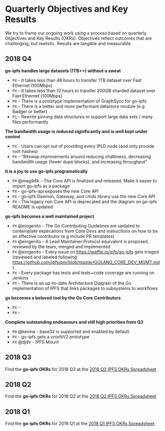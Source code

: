# Quarterly Objectives and Key Results

We try to frame our ongoing work using a process based on quarterly Objectives and Key Results (OKRs). Objectives reflect outcomes that are challenging, but realistic. Results are tangible and measurable.

## 2018 Q4

**go-ipfs handles large datasets (1TB++) without a sweat**
- `PX` - It takes less than 48 hours to transfer 1TB dataset over Fast Ethernet (100Mbps)
- `PX` - It takes less than 12 hours to transfer 200GB sharded dataset over Fast Ethernet (100Mbps)
- `PX` - There is a prototype implementation of GraphSync for go-ipfs
- `PX` - There is a better and more performant datastore module (e.g Badger or better)
- `P1` - Rewrite pinning data structures to support large data sets / many files performantly

**The bandwidth usage is reduced significantly and is well kept under control**
- `PX` - Users can opt out of providing every IPLD node (and only provide root hashes)
- `PX` - "Bitswap improvements around reducing chattiness, decreasing bandwidth usage (fewer dupe blocks), and increasing throughput"

**It is a joy to use go-ipfs programatically**
- `PX` @magik6k - The Core API is finalized and released. Make it easier to import go-ipfs as a package
- `PX` - go-ipfs-api exposes the new Core API
- `PX` - go-ipfs Daemon, Gateway, and cmds library use the new Core API
- `PX` - The legacy non Core API is deprecated and the diagram on go-ipfs README is updated

**go-ipfs becomes a well maintained project**
- `PX` @eingenito - The Go Contributing Guidelines are updated to contemplate expecations from Core Devs and instructions on how to be an effective contributor (e.g include PR templates)
- `PX` @eingenito - A Lead Maintainer Protocol equivalent is proposed, reviewed by the team, merged and implemented
- `PX` @eingenito - Every issue on https://waffle.io/ipfs/go-ipfs gets triaged (reviewed and labeled following https://github.com/ipfs/pm/blob/master/GOLANG_CORE_DEV_MGMT.md)
- `PX` - Every package has tests and tests+code coverage are running on Jenkins
- `PX` - There is an up-to-date Architecture Diagram of the Go implementation of IPFS that links packages to subsystems to workflows

**gx becomes a beloved tool by the Go Core Contributors**
- `PX` - 
- `PX` - 

**Complete outstanding endeavours and still high priorities from Q3**
- `P0` @kevina - base32 is supported and enabled by default
- `PX` - go-ipfs gets a unixfsV2 prototype
- `PX` @djdv - IPFS Mount

## 2018 Q3

Find the **go-ipfs OKRs** for 2018 Q3 at the [2018 Q3 IPFS OKRs Spreadsheet](https://docs.google.com/spreadsheets/d/19vjigg4locq4fO6JXyobS2yTx-k-fSzlFM5ngZDPDbQ/edit#gid=274358435)

## 2018 Q2

Find the **go-ipfs OKRs** for 2018 Q2 at the [2018 Q2 IPFS OKRs Spreadsheet](https://docs.google.com/spreadsheets/d/1xIhKROxFlsY9M9on37D5rkbSsm4YtjRQvG2unHScApA/edit#gid=274358435)

## 2018 Q1

Find the **go-ipfs OKRs** for 2018 Q1 at the [2018 Q1 IPFS OKRs Spreadsheet](https://docs.google.com/spreadsheets/u/1/d/1clB-W489rJpbOEs2Q7Q2Jf1WMXHQxXgccBcUJS9QTiI/edit#gid=2079514081)
